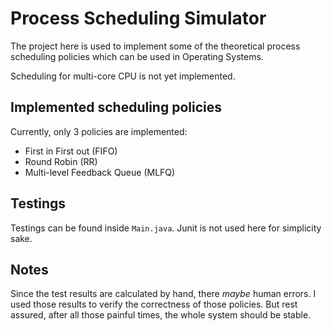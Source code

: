 # Process Scheduling Simulator
The project here is used to implement some of the theoretical process scheduling policies which can be used in Operating Systems.

Scheduling for multi-core CPU is not yet implemented.

## Implemented scheduling policies
Currently, only 3 policies are implemented:
- First in First out (FIFO)
- Round Robin (RR)
- Multi-level Feedback Queue (MLFQ)

## Testings
Testings can be found inside `Main.java`. Junit is not used here for simplicity sake.

## Notes
Since the test results are calculated by hand, there *maybe* human errors. I used those results to verify the correctness of those policies. But rest assured, after all those painful times, the whole system should be stable.